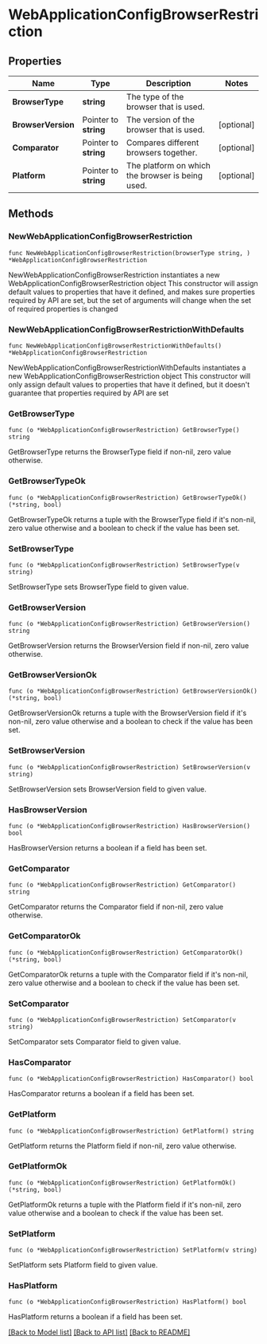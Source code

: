 # WebApplicationConfigBrowserRestriction

## Properties

Name | Type | Description | Notes
------------ | ------------- | ------------- | -------------
**BrowserType** | **string** | The type of the browser that is used. | 
**BrowserVersion** | Pointer to **string** | The version of the browser that is used. | [optional] 
**Comparator** | Pointer to **string** | Compares different browsers together. | [optional] 
**Platform** | Pointer to **string** | The platform on which the browser is being used. | [optional] 

## Methods

### NewWebApplicationConfigBrowserRestriction

`func NewWebApplicationConfigBrowserRestriction(browserType string, ) *WebApplicationConfigBrowserRestriction`

NewWebApplicationConfigBrowserRestriction instantiates a new WebApplicationConfigBrowserRestriction object
This constructor will assign default values to properties that have it defined,
and makes sure properties required by API are set, but the set of arguments
will change when the set of required properties is changed

### NewWebApplicationConfigBrowserRestrictionWithDefaults

`func NewWebApplicationConfigBrowserRestrictionWithDefaults() *WebApplicationConfigBrowserRestriction`

NewWebApplicationConfigBrowserRestrictionWithDefaults instantiates a new WebApplicationConfigBrowserRestriction object
This constructor will only assign default values to properties that have it defined,
but it doesn't guarantee that properties required by API are set

### GetBrowserType

`func (o *WebApplicationConfigBrowserRestriction) GetBrowserType() string`

GetBrowserType returns the BrowserType field if non-nil, zero value otherwise.

### GetBrowserTypeOk

`func (o *WebApplicationConfigBrowserRestriction) GetBrowserTypeOk() (*string, bool)`

GetBrowserTypeOk returns a tuple with the BrowserType field if it's non-nil, zero value otherwise
and a boolean to check if the value has been set.

### SetBrowserType

`func (o *WebApplicationConfigBrowserRestriction) SetBrowserType(v string)`

SetBrowserType sets BrowserType field to given value.


### GetBrowserVersion

`func (o *WebApplicationConfigBrowserRestriction) GetBrowserVersion() string`

GetBrowserVersion returns the BrowserVersion field if non-nil, zero value otherwise.

### GetBrowserVersionOk

`func (o *WebApplicationConfigBrowserRestriction) GetBrowserVersionOk() (*string, bool)`

GetBrowserVersionOk returns a tuple with the BrowserVersion field if it's non-nil, zero value otherwise
and a boolean to check if the value has been set.

### SetBrowserVersion

`func (o *WebApplicationConfigBrowserRestriction) SetBrowserVersion(v string)`

SetBrowserVersion sets BrowserVersion field to given value.

### HasBrowserVersion

`func (o *WebApplicationConfigBrowserRestriction) HasBrowserVersion() bool`

HasBrowserVersion returns a boolean if a field has been set.

### GetComparator

`func (o *WebApplicationConfigBrowserRestriction) GetComparator() string`

GetComparator returns the Comparator field if non-nil, zero value otherwise.

### GetComparatorOk

`func (o *WebApplicationConfigBrowserRestriction) GetComparatorOk() (*string, bool)`

GetComparatorOk returns a tuple with the Comparator field if it's non-nil, zero value otherwise
and a boolean to check if the value has been set.

### SetComparator

`func (o *WebApplicationConfigBrowserRestriction) SetComparator(v string)`

SetComparator sets Comparator field to given value.

### HasComparator

`func (o *WebApplicationConfigBrowserRestriction) HasComparator() bool`

HasComparator returns a boolean if a field has been set.

### GetPlatform

`func (o *WebApplicationConfigBrowserRestriction) GetPlatform() string`

GetPlatform returns the Platform field if non-nil, zero value otherwise.

### GetPlatformOk

`func (o *WebApplicationConfigBrowserRestriction) GetPlatformOk() (*string, bool)`

GetPlatformOk returns a tuple with the Platform field if it's non-nil, zero value otherwise
and a boolean to check if the value has been set.

### SetPlatform

`func (o *WebApplicationConfigBrowserRestriction) SetPlatform(v string)`

SetPlatform sets Platform field to given value.

### HasPlatform

`func (o *WebApplicationConfigBrowserRestriction) HasPlatform() bool`

HasPlatform returns a boolean if a field has been set.


[[Back to Model list]](../README.md#documentation-for-models) [[Back to API list]](../README.md#documentation-for-api-endpoints) [[Back to README]](../README.md)


